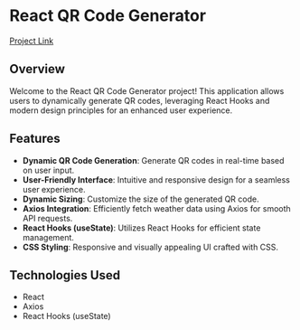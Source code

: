 # React QR Code Generator

[Project Link](https://qr-code-generator-react-one.vercel.app/)

## Overview

Welcome to the React QR Code Generator project! This application allows users to dynamically generate QR codes, leveraging React Hooks and modern design principles for an enhanced user experience.

## Features

- **Dynamic QR Code Generation**: Generate QR codes in real-time based on user input.
- **User-Friendly Interface**: Intuitive and responsive design for a seamless user experience.
- **Dynamic Sizing**: Customize the size of the generated QR code.
- **Axios Integration**: Efficiently fetch weather data using Axios for smooth API requests.
- **React Hooks (useState)**: Utilizes React Hooks for efficient state management.
- **CSS Styling**: Responsive and visually appealing UI crafted with CSS.

## Technologies Used

- React
- Axios
- React Hooks (useState)
